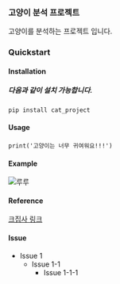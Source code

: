 ### 고양이 분석 프로젝트
고양이를 분석하는 프로젝트 입니다.
### __Quickstart__
#### Installation
##### 다음과 같이 설치 가능합니다.
```
pip install cat_project
```
#### Usage
```
print('고양이는 너무 귀여워요!!!')
```
#### Example
![루루](https://user-images.githubusercontent.com/37690094/87541183-d0b6cd80-c6db-11ea-885b-2c1ce7ca25c5.png)
#### Reference
[크집사 링크](https://user-images.githubusercontent.com/37690094/87541183-d0b6cd80-c6db-11ea-885b-2c1ce7ca25c5.png)
#### Issue
* Issue 1
  * Issue 1-1
    * Issue 1-1-1
